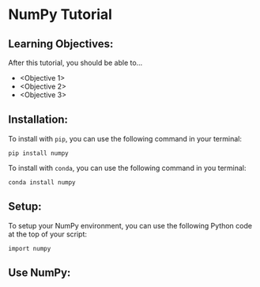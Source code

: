 # NumPy Tutorial

## Learning Objectives:

After this tutorial, you should be able to…
- <Objective 1>
- <Objective 2>
- <Objective 3>

## Installation:

To install with `pip`, you can use the following command in your terminal: 

```pip install numpy```

To install with `conda`, you can use the following command in you terminal:

```conda install numpy```

## Setup:

To setup your NumPy environment, you can use the following Python code at the top of your script:

```import numpy```


## Use NumPy:
